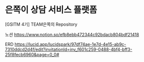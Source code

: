 # 은쪽이 상담 서비스 플랫폼


[GSITM 4기] TEAM은쪽의 Repository

노션 https://www.notion.so/efb8ebb472344c92bdacb804bdf21418

ERD https://lucid.app/lucidspark/97df74ae-1e7d-4e15-ab9c-7310ddcd2d4f/edit?invitationId=inv_f601c259-0488-4bf4-bff3-25f8fecb6960&page=0_0#
